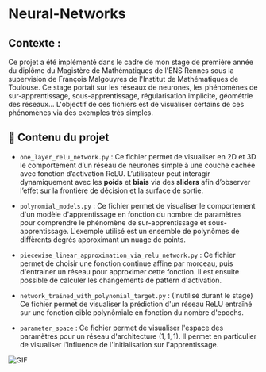 # Neural-Networks

## Contexte :
  Ce projet a été implémenté dans le cadre de mon stage de première année du diplôme du Magistère de Mathématiques de l'ENS Rennes sous la supervision de François Malgouyres de l'Institut de Mathématiques de Toulouse. Ce stage portait sur les réseaux de neurones, les phénomènes de sur-apprentissage, sous-apprentissage, régularisation implicite, géométrie des réseaux... L'objectif de ces fichiers est de visualiser certains de ces phénomènes via des exemples très simples.
  
## 📁 Contenu du projet

- `one_layer_relu_network.py` : Ce fichier permet de visualiser en 2D et 3D le comportement d’un réseau de neurones simple à une couche cachée avec fonction d’activation ReLU. L’utilisateur peut interagir dynamiquement avec les **poids** et **biais** via des **sliders** afin d’observer l’effet sur la frontière de décision et la surface de sortie.

- `polynomial_models.py` : Ce fichier permet de visualiser le comportement d'un modèle d'apprentissage en fonction du nombre de paramètres pour comprendre le phénomène de sur-apprentissage et sous-apprentissage. L'exemple utilisé est un ensemble de polynômes de diffèrents degrés approximant un nuage de points.

- `piecewise_linear_approximation_via_relu_network.py` : Ce fichier permet de choisir une fonction continue affine par morceau, puis d'entrainer un réseau pour approximer cette fonction. Il est ensuite possible de calculer les changements de pattern d'activation.

- `network_trained_with_polynomial_target.py` : (Inutilisé durant le stage) Ce fichier permet de visualiser la prédiction d'un réseau ReLU entraîné sur une fonction cible polynômiale en fonction du nombre d'epochs.

- `parameter_space` : Ce fichier permet de visualiser l'espace des paramètres pour un réseau d'architecture $(1, 1, 1)$. Il permet en particulier de visualiser l'influence de l'initialisation sur l'apprentissage.

![GIF](parameter_space.gif)
